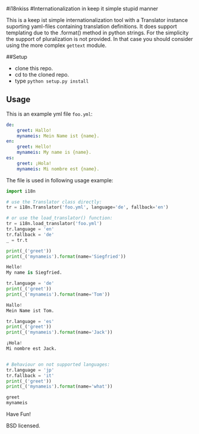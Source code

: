 #i18nkiss
#Internationalization in keep it simple stupid manner

This is a keep ist simple internationalization tool with a Translator instance suporting yaml-files containing translation definitions. It does support templating due to the .format() method in python strings. For the simplicity the support of pluralization is not provided. In that case you should consider using the more complex `gettext` module.

##Setup
* clone this repo.
* cd to the cloned repo.
* type `python setup.py install`

## Usage

This is an example yml file `foo.yml`:

```yaml
de:
    greet: Hallo!
    mynameis: Mein Name ist {name}.
en:
    greet: Hello!
    mynameis: My name is {name}.
es:
    greet: ¡Hola!
    mynameis: Mi nombre est {name}.

```

The file is used in following usage example:

```python
import i18n

# use the Translator class directly:
tr = i18n.Translator('foo.yml', language='de', fallback='en')

# or use the load_translator() function:
tr = i18n.load_translator('foo.yml')
tr.language = 'en'
tr.fallback = 'de'
_ = tr.t

print(_('greet'))
print(_('mynameis').format(name='Siegfried'))

Hello!
My name is Siegfried.

tr.language = 'de'
print(_('greet'))
print(_('mynameis').format(name='Tom'))

Hallo!
Mein Name ist Tom.

tr.language = 'es'
print(_('greet'))
print(_('mynameis').format(name='Jack'))

¡Hola!
Mi nombre est Jack.


# Behaviour on not supported languages:
tr.language = 'jp'
tr.fallback = 'it'
print(_('greet'))
print(_('mynameis').format(name='what'))

greet
mynameis

```

Have Fun!

BSD licensed.
